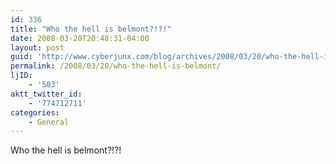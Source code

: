 ```yaml
---
id: 336
title: "Who the hell is belmont?!?!"
date: 2008-03-20T20:48:31-04:00
layout: post
guid: 'http://www.cyberjunx.com/blog/archives/2008/03/20/who-the-hell-is-belmont/'
permalink: /2008/03/20/who-the-hell-is-belmont/
ljID:
    - '503'
aktt_twitter_id:
    - '774712711'
categories:
    - General
---
```


Who the hell is belmont?!?!